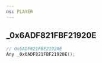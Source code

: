 ```yaml
---
ns: PLAYER
---
```

## _0x6ADF821FBF21920E

```c
// 0x6ADF821FBF21920E
Any _0x6ADF821FBF21920E();
```

